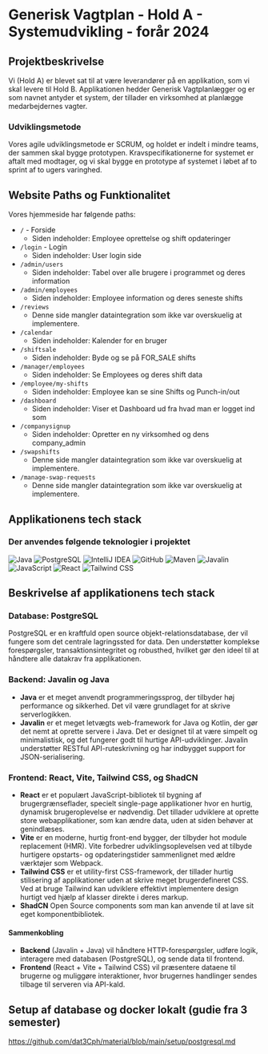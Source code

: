 # Generisk Vagtplan - Hold A - Systemudvikling - forår 2024

## Projektbeskrivelse 
Vi (Hold A) er blevet sat til at være leverandører på en applikation, som vi skal levere til Hold B. Applikationen hedder Generisk Vagtplanlægger og er som navnet antyder et system, der tillader en virksomhed at planlægge medarbejdernes vagter. 

### Udviklingsmetode
Vores agile udviklingsmetode er SCRUM, og holdet er indelt i mindre teams, der sammen skal bygge prototypen. Kravspecifikationerne for systemet er aftalt med modtager, og vi skal bygge en prototype af systemet i løbet af to sprint af to ugers varinghed. 

## Website Paths og Funktionalitet

Vores hjemmeside har følgende paths:
- `/` - Forside
    - Siden indeholder: Employee oprettelse og shift opdateringer
- `/login` - Login
    - Siden indeholder: User login side
- `/admin/users`
    - Siden indeholder: Tabel over alle brugere i programmet og deres information
- `/admin/employees`
    - Siden indeholder: Employee information og deres seneste shifts
- `/reviews`
    - Denne side mangler dataintegration som ikke var overskuelig at implementere.
- `/calendar`
    - Siden indeholder: Kalender for en bruger
- `/shiftsale`
    - Siden indeholder: Byde og se på FOR_SALE shifts
- `/manager/employees`
    - Siden indeholder: Se Employees og deres shift data
- `/employee/my-shifts`
    - Siden indeholder: Employee kan se sine Shifts og Punch-in/out
- `/dashboard`
    - Siden indeholder: Viser et Dashboard ud fra hvad man er logget ind som
- `/companysignup`
    - Siden indeholder: Opretter en ny virksomhed og dens company_admin
- `/swapshifts`
    - Denne side mangler dataintegration som ikke var overskuelig at implementere.
- `/manage-swap-requests`
    - Denne side mangler dataintegration som ikke var overskuelig at implementere.


## Applikationens tech stack 

### Der anvendes følgende teknologier i projektet
![Java](https://img.shields.io/badge/Java-%23FF0000?style=flat-square&logo=java&logoColor=white)
![PostgreSQL](https://img.shields.io/badge/PostgreSQL-%23336791?style=flat-square&logo=postgresql&logoColor=white)
![IntelliJ IDEA](https://img.shields.io/badge/IntelliJ%20IDEA-%23000000?style=flat-square&logo=intellij-idea&logoColor=white)
![GitHub](https://img.shields.io/badge/GitHub-%23181717?style=flat-square&logo=github&logoColor=white)
![Maven](https://img.shields.io/badge/Maven-%23C71A36?style=flat-square&logo=apache-maven&logoColor=white)
![Javalin](https://img.shields.io/badge/Javalin-%230056D6?style=flat-square&logoColor=white)
![JavaScript](https://img.shields.io/badge/JavaScript-%23F7DF1E?style=flat-square&logo=javascript&logoColor=black)
![React](https://img.shields.io/badge/React-%2361DAFB?style=flat-square&logo=react&logoColor=white)
![Tailwind CSS](https://img.shields.io/badge/Tailwind_CSS-%2338B2AC?style=flat-square&logo=tailwind-css&logoColor=white)


## Beskrivelse af applikationens tech stack 

### Database: PostgreSQL
PostgreSQL er en kraftfuld open source objekt-relationsdatabase, der vil fungere som det centrale lagringssted for data. Den understøtter komplekse forespørgsler, transaktionsintegritet og robusthed, hvilket gør den ideel til at håndtere alle datakrav fra applikationen.

### Backend: Javalin og Java
- **Java** er et meget anvendt programmeringssprog, der tilbyder høj performance og sikkerhed. Det vil være grundlaget for at skrive serverlogikken.
- **Javalin** er et meget letvægts web-framework for Java og Kotlin, der gør det nemt at oprette servere i Java. Det er designet til at være simpelt og minimalistisk, og det fungerer godt til hurtige API-udviklinger. Javalin understøtter RESTful API-ruteskrivning og har indbygget support for JSON-serialisering.

### Frontend: React, Vite, Tailwind CSS, og ShadCN
- **React** er et populært JavaScript-bibliotek til bygning af brugergrænseflader, specielt single-page applikationer hvor en hurtig, dynamisk brugeroplevelse er nødvendig. Det tillader udviklere at oprette store webapplikationer, som kan ændre data, uden at siden behøver at genindlæses.
- **Vite** er en moderne, hurtig front-end bygger, der tilbyder hot module replacement (HMR). Vite forbedrer udviklingsoplevelsen ved at tilbyde hurtigere opstarts- og opdateringstider sammenlignet med ældre værktøjer som Webpack.
- **Tailwind CSS** er et utility-first CSS-framework, der tillader hurtig stilisering af applikationer uden at skrive meget brugerdefineret CSS. Ved at bruge Tailwind kan udviklere effektivt implementere design hurtigt ved hjælp af klasser direkte i deres markup.
- **ShadCN** Open Source components som man kan anvende til at lave sit eget komponentbibliotek. 

#### Sammenkobling
- **Backend** (Javalin + Java) vil håndtere HTTP-forespørgsler, udføre logik, interagere med databasen (PostgreSQL), og sende data til frontend.
- **Frontend** (React + Vite + Tailwind CSS) vil præsentere dataene til brugerne og muliggøre interaktioner, hvor brugernes handlinger sendes tilbage til serveren via API-kald.

## Setup af database og docker lokalt (gudie fra 3 semester)
https://github.com/dat3Cph/material/blob/main/setup/postgresql.md
